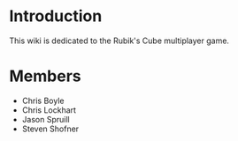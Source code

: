 # Introduction #
This wiki is dedicated to the Rubik's Cube multiplayer game.

# Members #
  * Chris Boyle
  * Chris Lockhart
  * Jason Spruill
  * Steven Shofner
